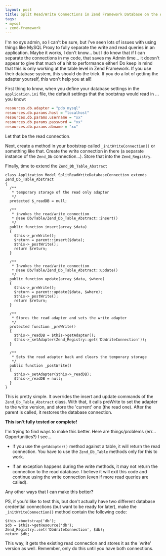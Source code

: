 ```yaml
---
layout: post
title: Split Read/Write Connections in Zend Framework Database on the Application Level
tags:
- mysql
- zend-framework
---
```

I'm no sys admin, so I can't be sure, but I've seen lots of issues with using things like MySQL Proxy to fully separate the write and read queries in an application.  Maybe it works, I don't know... but I do know that if I can separate the connections in my code, that saves my Admin time... it doesn't appear to give that much of a hit to performance either!  Do keep in mind that this is only working at the table level in Zend Framework.  If you use their database system, this should do the trick.  If you do a lot of getting the adapter yourself, this won't help you at all!

First thing to know, when you define your database settings in the `application.ini` file, the default settings that the bootstrap would read in ... you know: 
    
```ini
resources.db.adapter = "pdo_mysql"
resources.db.params.host = "localhost"
resources.db.params.username = "xx"
resources.db.params.password = "xx"
resources.db.params.dbname = "xx"
```

Let that be the read connection.

Next, create a method in your bootstrap called `_initWriteConnection()` or something like that.  Create the write connection in there (a separate instance of the `Zend_Db` connection...).  Store that into the `Zend_Registry`.

Finally, time to extend the `Zend_Db_Table_Abstract`

```php?start_inline=1
class Application_Model_SplitReadWriteDatabaseConnection extends Zend_Db_Table_Abstract
{
  /**
   * temporary storage of the read only adapter
   */
  protected $_readDB = null;
    
  /**
   * invokes the read/write connection
   * @see Db/Table/Zend_Db_Table_Abstract::insert()
   */
  public function insert(array $data)
  {
    $this->_preWrite();
    $return = parent::insert($data);
    $this->_postWrite();
    return $return;
  }
    
  /**
   * Invokes the read/write connection
   * @see Db/Table/Zend_Db_Table_Abstract::update()
   */
  public function update(array $data, $where)
  {
    $this->_preWrite();
    $return = parent::update($data, $where);
    $this->_postWrite();
    return $return;
  }
    
  /**
   * Stores the read adapter and sets the write adapter
   */
  protected function _preWrite()
  {
    $this->_readDB = $this->getAdapter();
    $this->_setAdapter(Zend_Registry::get('DbWriteConnection'));
  }
    
  /**
   * Sets the read adapter back and clears the temporary storage
   */
  public function _postWrite()
  {
    $this->_setAdapter($this->_readDB);
    $this->_readDB = null;
  }
}
```

This is pretty simple.  It overrides the insert and update commands of the `Zend_Db_Table_Abstract` class.  With that, it calls preWrite to set the adapter to the write version, and store the 'current' one (the read one).  After the parent is called, it restores the database connection.

**This isn't fully tested or complete!**

I'm trying to find ways to make this better.  Here are things/problems (err... Opportunities?) I see...

  * If you use the `getAdapter()` method against a table, it will return the read connection.  You have to use the `Zend_Db_Table` methods only for this to work.

  * If an exception happens during the write methods, it may not return the connection to the read database.  I believe it will exit this code and continue using the write connection (even if more read queries are called).

Any other ways that I can make this better?

PS, if you'd like to test this, but don't actually have two different database credential connections (but want to be ready for later), make the `_initWriteConnection()` method contain the following code:

```php?start_inline=1
$this->bootstrap('db');
$db = $this->getResource('db');
Zend_Registry::set('DbWriteConnection', $db);
return $db;
```

This way, it gets the existing read connection and stores it as the 'write' version as well.  Remember, only do this until you have both connections.
